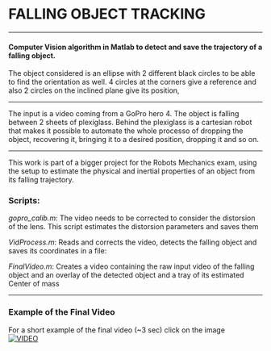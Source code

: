 # FALLING OBJECT TRACKING 

---
#### Computer Vision algorithm in Matlab to detect and save the trajectory of a falling object.
The object considered is an ellipse with 2 different black circles to be able to find the orientation as well.
4 circles at the corners give a reference and also 2 circles on the inclined plane give its position,

---

The input is a video coming from a GoPro hero 4.
The object is falling between 2 sheets of plexiglass.
Behind the plexiglass is a cartesian robot that makes it possible to automate the whole processo of dropping the object, recovering it, bringing it to a desired position, dropping it and so on.

---

This work is part of a bigger project for the Robots Mechanics exam, using the setup to estimate the physical and inertial properties of an object from its falling trajectory. 

### Scripts:

*gopro_calib.m*: The video needs to be corrected to consider the distorsion of the lens. This script estimates the distorsion parameters and saves them

*VidProcess.m*: Reads and corrects the video, detects the falling object and saves its coordinates in a file:

*FinalVideo.m*: Creates a video containing the raw input video of the falling object and an overlay of the detected object and a tray of its estimated Center of mass

---
### Example of the Final Video
For a short example of the final video (~3 sec) click on the image  
[![VIDEO](https://img.youtube.com/vi/L29NLL4a18c/0.jpg)](https://www.youtube.com/watch?v=L29NLL4a18c&feature=youtu.be)

